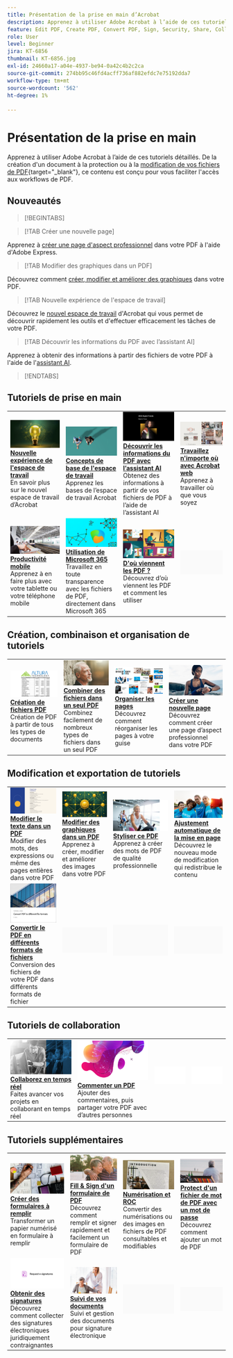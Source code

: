 ```yaml
---
title: Présentation de la prise en main d’Acrobat
description: Apprenez à utiliser Adobe Acrobat à l’aide de ces tutoriels détaillés de 1 à 2 minutes
feature: Edit PDF, Create PDF, Convert PDF, Sign, Security, Share, Collaboration, Workspace
role: User
level: Beginner
jira: KT-6856
thumbnail: KT-6856.jpg
exl-id: 24660a17-a04e-4937-be94-0a42c4b2c2ca
source-git-commit: 274bb95c46fd4acff736af882efdc7e75192dda7
workflow-type: tm+mt
source-wordcount: '562'
ht-degree: 1%

---
```


# Présentation de la prise en main

Apprenez à utiliser Adobe Acrobat à l’aide de ces tutoriels détaillés. De la création d&#39;un document à la protection ou à la [modification de vos fichiers de PDF](https://www.adobe.com/fr/acrobat/online/pdf-editor.html){target="_blank"}, ce contenu est conçu pour vous faciliter l&#39;accès aux workflows de PDF.

## Nouveautés

>[!BEGINTABS]

>[!TAB Créer une nouvelle page]

Apprenez à [créer une page d&#39;aspect professionnel](add-custom-page.md) dans votre PDF à l&#39;aide d&#39;Adobe Express.

>[!TAB Modifier des graphiques dans un PDF]

Découvrez comment [créer, modifier et améliorer des graphiques](edit-graphics.md) dans votre PDF.

>[!TAB Nouvelle expérience de l&#39;espace de travail]

Découvrez le [nouvel espace de travail](new-workspace.md) d&#39;Acrobat qui vous permet de découvrir rapidement les outils et d&#39;effectuer efficacement les tâches de votre PDF.

>[!TAB Découvrir les informations du PDF avec l’assistant AI]

Apprenez à obtenir des informations à partir des fichiers de votre PDF à l&#39;aide de l&#39;[assistant AI](ai-assistant.md).

>[!ENDTABS]

## Tutoriels de prise en main

<table style="table-layout:fixed">
<tr>
  <td>
    <a href="new-workspace.md">
      <img alt="Nouvelle expérience de l’espace de travail" src="../assets/new-workspace.png" />
    </a>
    <div>
    <a href="new-workspace.md"><strong>Nouvelle expérience de l'espace de travail</strong></a>
    </div>
    En savoir plus sur le nouvel espace de travail d’Acrobat
    <br>
  </td>
  <td>
    <a href="get-to-know-the-acrobat-dc-interface.md">
      <img alt="Espace de travail – Principes de base" src="../assets/workspace-basics.png" />
    </a>
    <div>
    <a href="get-to-know-the-acrobat-dc-interface.md"><strong>Concepts de base de l'espace de travail</strong></a>
    </div>
    Apprenez les bases de l’espace de travail Acrobat
    <br>
  </td>
  <td>
    <a href="ai-assistant.md">
      <img alt="Découvrir les informations d’un PDF avec l’assistant AI" src="../assets/ai-assistant.png" />
    </a>
    <div>
    <a href="ai-assistant.md"><strong>Découvrir les informations du PDF avec l’assistant AI</strong></a>
    </div>
    Obtenez des informations à partir de vos fichiers de PDF à l’aide de l’assistant AI
    <br>
  </td>
  <td>
    <a href="acrobatweb.md">
      <img alt="Travaillez n’importe où avec Acrobat Web" src="../assets/acrobat-web.png" />
    </a>
    <div>
    <a href="acrobatweb.md"><strong>Travaillez n'importe où avec Acrobat web</strong></a>
    </div>
    Apprenez à travailler où que vous soyez
    <br>
  </td>
</tr>
<tr>
  <td>
    <a href="productivity.md">
      <img alt="Productivité mobile" src="../assets/productivity.png" />
    </a>
    <div>
    <a href="productivity.md"><strong>Productivité mobile</strong></a>
    </div>
    Apprenez à en faire plus avec votre tablette ou votre téléphone mobile
    <br>
  </td>
    <td>
      <a href="../integrate/integrate-overview.md#microsoft">
        <img alt="Utilisation de Microsoft 365" src="../assets/microsoft-365.png" />
      </a>
      <div>
      <a href="../integrate/integrate-overview.md#microsoft"><strong>Utilisation de Microsoft 365</strong></a>
      </div>
      Travaillez en toute transparence avec les fichiers de PDF, directement dans Microsoft 365
      <br> 
    </td>
    <td>
      <a href="where-do-pdfs-come-from.md">
        <img alt="D&apos;où viennent les PDF ?" src="../assets/where-pdfs.png" />
      </a>
      <div>
      <a href="where-do-pdfs-come-from.md"><strong>D'où viennent les PDF ?</strong></a>
      </div>
      Découvrez d’où viennent les PDF et comment les utiliser
      <br>
    </td>
    <td>
    <img alt="Espaceur" src="../assets/Grayspacer.png" />
      <div>
      <br>
    </td>
  </tr>
  </table>

## Création, combinaison et organisation de tutoriels

<table style="table-layout:fixed">
  <tr>
    <td>
      <a href="create-pdf.md">
        <img alt="Création de fichiers de PDF" src="../assets/create.png" />
      </a>
      <div>
      <a href="create-pdf.md"><strong>Création de fichiers PDF</strong></a>
      </div>
      Création de PDF à partir de tous les types de documents
      <br>
    </td>
    <td>
      <a href="combine-to-pdf.md">
        <img alt="Combiner des fichiers dans un seul PDF" src="../assets/combine.png" />
      </a>
      <div>
      <a href="combine-to-pdf.md"><strong>Combiner des fichiers dans un seul PDF</strong></a>
      </div>
      Combinez facilement de nombreux types de fichiers dans un seul PDF
      <br>
    </td>
    <td>
      <a href="organize.md">
        <img alt="Organiser des pages" src="../assets/organize-pages.png" />
      </a>
      <div>
      <a href="organize.md"><strong>Organiser les pages</strong></a>
      </div>
      Découvrez comment réorganiser les pages à votre guise
      <br>
    </td>
    <td>
      <a href="add-custom-page.md">
        <img alt="Créer une nouvelle page" src="../assets/design.png" />
      </a>
      <div>
      <a href="add-custom-page.md"><strong>Créer une nouvelle page</strong></a>
      </div>
     Découvrez comment créer une page d’aspect professionnel dans votre PDF
      <br>
    </td>
  </tr>
  </table>

## Modification et exportation de tutoriels

<table style="table-layout:fixed">
  <tr>
    <td>
      <a href="edit-pdf.md">
        <img alt="Modification de texte dans un PDF" src="../assets/edit-text.png" />
      </a>
      <div>
      <a href="edit-pdf.md"><strong>Modifier le texte dans un PDF</strong></a>
      </div>
      Modifier des mots, des expressions ou même des pages entières dans votre PDF
      <br>
    </td>
    <td>
      <a href="edit-graphics.md">
        <img alt="Modification de graphiques dans un PDF" src="../assets/edit-graphics.png" />
      </a>
      <div>
      <a href="edit-graphics.md"><strong>Modifier des graphiques dans un PDF</strong></a>
      </div>
      Apprenez à créer, modifier et améliorer des images dans votre PDF
      <br>
    </td>
    <td>
      <a href="stylize-this-PDF.md">
        <img alt="Styliser ce PDF" src="../assets/stylize-pdf.png" />
      </a>
      <div>
      <a href="stylize-this-PDF.md"><strong>Styliser ce PDF</strong></a>
      </div>
      Apprenez à créer des mots de PDF de qualité professionnelle
      <br>
    </td>
   <td>
      <a href="auto-adjust-layout.md">
        <img alt="Ajustement automatique de la mise en page" src="../assets/auto-adjust.png" />
      </a>
      <div>
      <a href="auto-adjust-layout.md"><strong>Ajustement automatique de la mise en page</strong></a>
      </div>
      Découvrez le nouveau mode de modification qui redistribue le contenu
      <br>
    </td>
  </tr>
    <td>
      <a href="export-pdf.md">
        <img alt="Conversion du PDF en différents formats de fichier" src="../assets/convert.png" />
      </a>
      <div>
      <a href="export-pdf.md"><strong>Convertir le PDF en différents formats de fichiers</strong></a>
      </div>
      Conversion des fichiers de votre PDF dans différents formats de fichier
      <br>
    </td>
    <td>
   <img alt="Espaceur" src="../assets/Grayspacer.png" />
    <div>
    <br>
  </td>
  <td>
   <img alt="Espaceur" src="../assets/Grayspacer.png" />
    <div>
    <br>
  </td>
   <td>
   <img alt="Espaceur" src="../assets/Grayspacer.png" />
    <div>
    <br>
  </td>
</tr>
</table>

## Tutoriels de collaboration

<table style="table-layout:fixed">
  <tr>
    <td>
      <a href="collaborate.md">
        <img alt="Collaborez en temps réel" src="../assets/collaborate.png" />
      </a>
      <div>
      <a href="collaborate.md"><strong>Collaborez en temps réel</strong></a>
      </div>
      Faites avancer vos projets en collaborant en temps réel
    </td>
    <td>
      <a href="comment-on-pdf-files.md">
        <img alt="Commenter un PDF" src="../assets/comment.png" />
      </a>
      <div>
      <a href="comment-on-pdf-files.md"><strong>Commenter un PDF</strong></a>
      </div>
      Ajouter des commentaires, puis partager votre PDF avec d’autres personnes
      <br>
    </td>
    <td>
    <img alt="Espaceur" src="../assets/Whitespacer.png" />
      <div>
      <br>
    </td>
    <td>
    <img alt="Espaceur" src="../assets/Whitespacer.png" />
      <div>
      <br>
    </td>
</tr>
</table>

## Tutoriels supplémentaires

<table style="table-layout:fixed">
<tr>
  <td>
    <a href="create-fillable-forms.md">
      <img alt="Création de formulaires à remplir" src="../assets/fillable-forms.png" />
    </a>
    <div>
      <a href="create-fillable-forms.md"><strong>Créer des formulaires à remplir</strong></a>
      </div>
      Transformer un papier numérisé en formulaire à remplir
      <br>
  </td>
  <td>
    <a href="fill-and-sign.md">
      <img alt="Fill &amp; Sign d’un formulaire de PDF" src="../assets/fill-sign.png" />
    </a>
    <div>
    <a href="fill-and-sign.md"><strong>Fill &amp; Sign d'un formulaire de PDF</strong></a>
    </div>
    Découvrez comment remplir et signer rapidement et facilement un formulaire de PDF
    <br>
  </td>
  <td>
    <a href="scan-and-ocr.md">
      <img alt="Numérisation et ROC" src="../assets/scan.png" />
    </a>
    <div>
    <a href="scan-and-ocr.md"><strong>Numérisation et ROC</strong></a>
    </div>
    Convertir des numérisations ou des images en fichiers de PDF consultables et modifiables
    <br>
  </td>
  <td>
    <a href="password-protect.md">
      <img alt="Protect d’un fichier de mot de PDF avec un mot de passe" src="../assets/protect.png" />
    </a>
    <div>
    <a href="password-protect.md"><strong>Protect d'un fichier de mot de PDF avec un mot de passe</strong></a>
    </div>
    Découvrez comment ajouter un mot de PDF
    <br>
  </td>
</tr>
<tr>
  <td>
    <a href="signatures.md">
      <img alt="Obtenir des signatures" src="../assets/signatures.png" />
    </a>
    <div>
    <a href="signatures.md"><strong>Obtenir des signatures</strong></a>
    </div>
    Découvrez comment collecter des signatures électroniques juridiquement contraignantes
    <br>
  </td>
  <td>
    <a href="track.md">
      <img alt="Suivi de vos documents" src="../assets/track.png" />
    </a>
    <div>
    <a href="track.md"><strong>Suivi de vos documents</strong></a>
    </div>
    Suivi et gestion des documents pour signature électronique
    <br>
  </td>
  <td>
   <img alt="Espaceur" src="../assets/Grayspacer.png" />
    <div>
    <br>
  </td>
  <td>
   <img alt="Espaceur" src="../assets/Grayspacer.png" />
    <div>
    <br>
  </td>
</tr>
</table>
